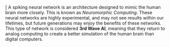 [
A spiking neural network is an architecture designed to mimic the human brain more closely. This is known as *Neuromorphic Computing*. These neural networks are highly experimental, and may not see results within our lifetimes, but future generations may enjoy the benefits of these networks. This type of network is considered **3rd Wave AI**, meaning that they return to analog computing to create a better simulation of the human brain than digital computers.